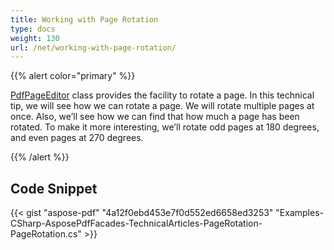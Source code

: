 ```yaml
---
title: Working with Page Rotation
type: docs
weight: 130
url: /net/working-with-page-rotation/
---
```


{{% alert color="primary" %}} 

[PdfPageEditor](http://www.aspose.com/api/net/pdf/aspose.pdf.facades/PdfPageEditor) class provides the facility to rotate a page. In this technical tip, we will see how we can rotate a page. We will rotate multiple pages at once. Also, we’ll see how we can find that how much a page has been rotated. To make it more interesting, we’ll rotate odd pages at 180 degrees, and even pages at 270 degrees.

{{% /alert %}} 
## **Code Snippet**


{{< gist "aspose-pdf" "4a12f0ebd453e7f0d552ed6658ed3253" "Examples-CSharp-AsposePdfFacades-TechnicalArticles-PageRotation-PageRotation.cs" >}}
